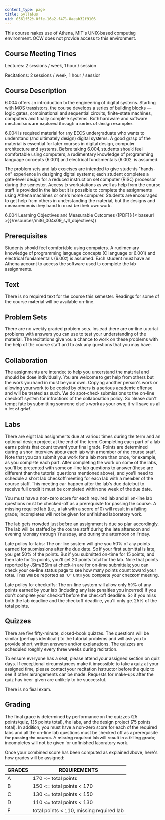 ```yaml
---
content_type: page
title: Syllabus
uid: 0561f529-0ffe-16a2-f473-8aeab32f9106
---
```


This course makes use of Athena, MIT's UNIX-based computing environment. OCW does not provide access to this environment.

Course Meeting Times
--------------------

Lectures: 2 sessions / week, 1 hour / session

Recitations: 2 sessions / week, 1 hour / session

Course Description
------------------

6.004 offers an introduction to the engineering of digital systems. Starting with MOS transistors, the course develops a series of building blocks — logic gates, combinational and sequential circuits, finite-state machines, computers and finally complete systems. Both hardware and software mechanisms are explored through a series of design examples.

6.004 is required material for any EECS undergraduate who wants to understand (and ultimately design) digital systems. A good grasp of the material is essential for later courses in digital design, computer architecture and systems. Before taking 6.004, students should feel comfortable using computers; a rudimentary knowledge of programming language concepts (6.001) and electrical fundamentals (6.002) is assumed.

The problem sets and lab exercises are intended to give students "hands-on" experience in designing digital systems; each student completes a gate-level design for a reduced instruction set computer (RISC) processor during the semester. Access to workstations as well as help from the course staff is provided in the lab but it is possible to complete the assignments using Athena machines or one's home computer. Students are encouraged to get help from others in understanding the material, but the designs and measurements they hand in must be their own work.

6.004 Learning Objectives and Measurable Outcomes ([PDF]({{< baseurl >}}/resources/mit6_004s09_syll_objectives))

Prerequisites
-------------

Students should feel comfortable using computers. A rudimentary knowledge of programming language concepts (C language or 6.001) and electrical fundamentals (6.002) is assumed. Each student must have an Athena account to access the software used to complete the lab assignments.

Text
----

There is no required text for the course this semester. Readings for some of the course material will be available on-line.

Problem Sets
------------

There are no weekly graded problem sets. Instead there are on-line tutorial problems with answers you can use to test your understanding of the material. The recitations give you a chance to work on these problems with the help of the course staff and to ask any questions that you may have.

Collaboration
-------------

The assignments are intended to help you understand the material and should be done individually. You are welcome to get help from others but the work you hand in must be your own. Copying another person's work or allowing your work to be copied by others is a serious academic offense and will be treated as such. We do spot-check submissions to the on-line checkoff system for infractions of the collaboration policy. So please don't tempt fate by submitting someone else's work as your own; it will save us all a lot of grief.

Labs
----

There are eight lab assignments due at various times during the term and an optional design project at the end of the term. Completing each part of a lab earns points that count toward your final grade. Points are determined during a short interview about each lab with a member of the course staff. Note that you can submit your work for a lab more than once, for example, as you complete each part. After completing the work on some of the labs, you'll be presented with some on-line lab questions to answer (these are different than the tutorial questions mentioned above), and you'll need to schedule a short lab checkoff meeting for each lab with a member of the course staff. This meeting can happen after the lab's due date but to receive full credit it must be completed within one week of the due date.

You must have a non-zero score for each required lab and all on-line lab questions must be checked-off as a prerequisite for passing the course. A missing required lab (i.e., a lab with a score of 0) will result in a failing grade; incompletes will not be given for unfinished laboratory work.

The lab gets crowded just before an assignment is due so plan accordingly. The lab will be staffed by the course staff during the late afternoon and evening Monday through Thursday, and during the afternoon on Friday.

Late policy for labs: The on-line system will give you 50% of any points earned for submissions after the due date. So if your first submittal is late, you get 50% of the points. But if you submitted on-time for 15 points, and then late for 25 points, you'll get 20 points total for the lab. Note that points reported by JSim/BSim at check-in are for on-time submittals; you can check your on-line status page to see how many points count toward your total. This will be reported as "0" until you complete your checkoff meeting.

Late policy for checkoffs: The on-line system will allow only 50% of any points earned by your lab (including any late penalties you incurred) if you don't complete your checkoff before the checkoff deadline. So if you miss both the lab deadline and the checkoff deadline, you'll only get 25% of the total points.

Quizzes
-------

There are five fifty-minute, closed-book quizzes. The questions will be similar (perhaps identical!) to the tutorial problems and will ask you to provide short, written answers and/or explanations. The quizzes are scheduled roughly every three weeks during recitation.

To ensure everyone has a seat, please attend your assigned section on quiz days. If exceptional circumstances make it impossible to take a quiz at your assigned time, please contact your recitation instructor before the quiz to see if other arrangements can be made. Requests for make-ups after the quiz has been given are unlikely to be successful.

There is no final exam.

Grading
-------

The final grade is determined by performance on the quizzes (25 points/quiz, 125 points total), the labs, and the design project (75 points total). In addition, you must have a non-zero score for each of the required labs and all the on-line lab questions must be checked off as a prerequisite for passing the course. A missing required lab will result in a failing grade; incompletes will not be given for unfinished laboratory work.

Once your combined score has been computed as explained above, here's how grades will be assigned:

| GRADES | REQUIREMENTS |
| --- | --- |
| A | 170 <= total points |
| B | 150 <= total points < 170 |
| C | 130 <= total points < 150 |
| D | 110 <= total points < 130 |
| F | total points < 110, missing required lab